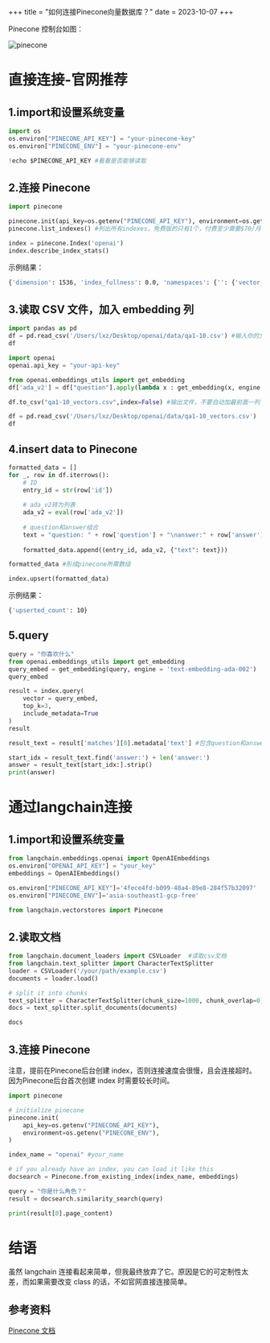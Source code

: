 +++
title = "如何连接Pinecone向量数据库？"
date = 2023-10-07
+++

Pinecone 控制台如图：

![pinecone](https://linxz-aliyun.oss-cn-shenzhen.aliyuncs.com/images/pinecone1.png)

# 直接连接-官网推荐

## 1.import和设置系统变量

```python
import os
os.environ["PINECONE_API_KEY"] = "your-pinecone-key"
os.environ["PINECONE_ENV"] = "your-pinecone-env"

!echo $PINECONE_API_KEY #看看是否能够读取
```

## 2.连接 Pinecone

```python
import pinecone

pinecone.init(api_key=os.getenv("PINECONE_API_KEY"), environment=os.getenv("PINECONE_ENV"))
pinecone.list_indexes() #列出所有indexes，免费版的只有1个，付费至少需要$70/月

index = pinecone.Index('openai')
index.describe_index_stats()
```

示例结果：

```bash
{'dimension': 1536, 'index_fullness': 0.0, 'namespaces': {'': {'vector_count': 13}}, 'total_vector_count': 13}
```

## 3.读取 CSV 文件，加入 embedding 列

```python
import pandas as pd
df = pd.read_csv('/Users/lxz/Desktop/openai/data/qa1-10.csv') #输入你的文件夹路径
df

import openai
openai.api_key = "your-api-key"

from openai.embeddings_utils import get_embedding
df['ada_v2'] = df["question"].apply(lambda x : get_embedding(x, engine = 'text-embedding-ada-002')) #给question列每一行数据都做embedding

df.to_csv("qa1-10_vectors.csv",index=False) #输出文件，不要自动加最前面一列

df = pd.read_csv('/Users/lxz/Desktop/openai/data/qa1-10_vectors.csv')
df
```

## 4.insert data to Pinecone

```python
formatted_data = []
for _, row in df.iterrows():
    # ID
    entry_id = str(row['id'])
    
    # ada_v2转为列表
    ada_v2 = eval(row['ada_v2'])
    
    # question和answer组合
    text = "question: " + row['question'] + "\nanswer:" + row['answer']
    
    formatted_data.append((entry_id, ada_v2, {"text": text}))

formatted_data #形成pinecone所需数组

index.upsert(formatted_data)
```

示例结果：

```bash
{'upserted_count': 10}
```

## 5.query

```python
query = "你喜欢什么"
from openai.embeddings_utils import get_embedding
query_embed = get_embedding(query, engine = 'text-embedding-ada-002')
query_embed

result = index.query(
    vector = query_embed,
    top_k=3,
    include_metadata=True
)
result

result_text = result['matches'][0].metadata['text'] #包含question和answer

start_idx = result_text.find('answer:') + len('answer:')
answer = result_text[start_idx:].strip()
print(answer)
```

# 通过langchain连接

## 1.import和设置系统变量

```python
from langchain.embeddings.openai import OpenAIEmbeddings
os.environ["OPENAI_API_KEY"] = "your_key"
embeddings = OpenAIEmbeddings()

os.environ["PINECONE_API_KEY"]='4fece4fd-b099-48a4-89e8-284f57b32097'
os.environ["PINECONE_ENV"]='asia-southeast1-gcp-free'

from langchain.vectorstores import Pinecone
```

## 2.读取文档

```python
from langchain.document_loaders import CSVLoader  #读取csv文档
from langchain.text_splitter import CharacterTextSplitter
loader = CSVLoader('/your/path/example.csv')
documents = loader.load()

# split it into chunks
text_splitter = CharacterTextSplitter(chunk_size=1000, chunk_overlap=0)
docs = text_splitter.split_documents(documents)

docs
```

## 3.连接 Pinecone

注意，提前在Pinecone后台创建 index，否则连接速度会很慢，且会连接超时。因为Pinecone后台首次创建 index 时需要较长时间。

```python
import pinecone

# initialize pinecone
pinecone.init(
    api_key=os.getenv("PINECONE_API_KEY"), 
    environment=os.getenv("PINECONE_ENV"),  
)

index_name = "openai" #your_name

# if you already have an index, you can load it like this
docsearch = Pinecone.from_existing_index(index_name, embeddings)

query = "你是什么角色？"
result = docsearch.similarity_search(query)

print(result[0].page_content)
```

# 结语

虽然 langchain 连接看起来简单，但我最终放弃了它。原因是它的可定制性太差，而如果需要改变 class 的话，不如官网直接连接简单。

## 参考资料
[Pinecone 文档](https://docs.pinecone.io/docs/query-data)
